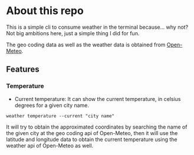 # About this repo

This is a simple cli to consume weather in the terminal because... why not? Not big ambitions here, just a simple thing I did for fun.

The geo coding data as well as the weather data is obtained from [Open-Meteo](https://open-meteo.com/).

## Features

### Temperature

- Current temperature: It can show the current temperature, in celsius degrees for a given city name.

```
weather temperature --current "city name"
```

It will try to obtain the approximated coordinates by searching the name of the given city at the geo coding api of Open-Meteo, then it will use the latitude and longitude data to obtain the current temperature using the weather api of Open-Meteo as well.